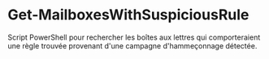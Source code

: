 # Get-MailboxesWithSuspiciousRule
Script PowerShell pour rechercher les boîtes aux lettres qui comporteraient une règle trouvée provenant d'une campagne d'hammeçonnage détectée.

